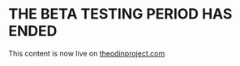 # THE BETA TESTING PERIOD HAS ENDED

This content is now live on [theodinproject.com](https://www.theodinproject.com/courses/web-development-101)



